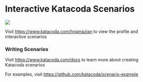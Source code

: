 # Interactive Katacoda Scenarios

[![](http://shields.katacoda.com/katacoda/hnamazian/count.svg)](https://www.katacoda.com/hnamazian "Get your profile on Katacoda.com")

Visit https://www.katacoda.com/hnamazian to view the profile and interactive scenarios

### Writing Scenarios
Visit https://www.katacoda.com/docs to learn more about creating Katacoda scenarios

For examples, visit https://github.com/katacoda/scenario-example
